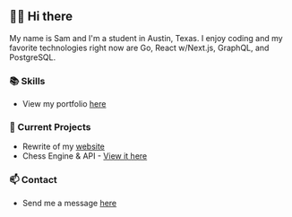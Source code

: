## 👋🏻 Hi there

My name is Sam and I'm a student in Austin, Texas. I enjoy coding and my favorite technologies right now are Go, React w/Next.js, GraphQL, and PostgreSQL.

### 📚  Skills
- View my portfolio [here](https://scnewmark.vercel.app/portfolio)

### 🔭  Current Projects
- Rewrite of my [website](https://github.com/scnewmark/website)
- Chess Engine & API - [View it here](https://github.com/scnewmark/victoria)

### 📫  Contact
- Send me a message [here](https://scnewmark.vercel.app/contact)
